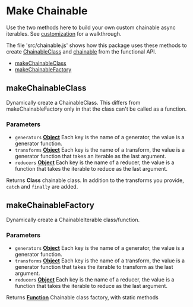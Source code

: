 # Make Chainable

Use the two methods here to build your own custom chainable async iterables. See [customization](./customization.md) for a walkthrough.

The file 'src/chainable.js' shows how this package uses these methods to create [ChainableClass](./ChainableClass.md) and [chainable](./chainable.md) from the functional API.

-   [makeChainableClass][1]
-   [makeChainableFactory][3]

## makeChainableClass

Dynamically create a ChainableClass. This differs from makeChainableFactory only in that the class can't be
called as a function.

### Parameters

-   `generators` **[Object][5]** Each key is the name of a generator, the value is a generator function.
-   `transforms` **[Object][5]** Each key is the name of a transform, the value is a generator function that takes
    an iterable as the last argument.
-   `reducers` **[Object][5]** Each key is the name of a reducer, the value is a function that takes the iterable
    to reduce as the last argument.

Returns **Class** chainable class. In addition to the transforms you provide, `catch` and `finally` are added.

## makeChainableFactory

Dynamically create a ChainableIterable class/function.

### Parameters

-   `generators` **[Object][5]** Each key is the name of a generator, the value is a generator function.
-   `transforms` **[Object][5]** Each key is the name of a transform, the value is a generator function that takes
    the iterable to transform as the last argument.
-   `reducers` **[Object][5]** Each key is the name of a reducer, the value is a function that takes the iterable to
    reduce as the last argument.

Returns **[Function][6]** Chainable class factory, with static methods

[1]: #makechainableclass

[2]: #parameters

[3]: #makechainablefactory

[4]: #parameters-1

[5]: https://developer.mozilla.org/docs/Web/JavaScript/Reference/Global_Objects/Object

[6]: https://developer.mozilla.org/docs/Web/JavaScript/Reference/Statements/function
